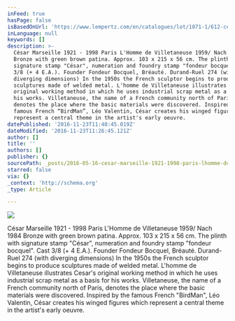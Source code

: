 ```yaml
---
inFeed: true
hasPage: false
isBasedOnUrl: 'https://www.lempertz.com/en/catalogues/lot/1071-1/612-cesar.html'
inLanguage: null
keywords: []
description: >-
  César Marseille 1921 - 1998 Paris L'Homme de Villetaneuse 1959/ Nach 1984
  Bronze with green brown patina. Approx. 103 x 215 x 56 cm. The plinth with
  signature stamp "César", numeration and foundry stamp "fondeur bocquel". Cast
  3/8 (+ 4 E.A.). Founder Fondeur Bocquel, Bréauté. Durand-Ruel 274 (with
  diverging dimensions) In the 1950s the French sculptor begins to produce
  sculptures made of welded metal. L'homme de Villetaneuse illustrates Cesar's
  original working method in which he uses industrial scrap metal as a basis for
  his works. Villetaneuse, the name of a French community north of Paris,
  denotes the place where the basic materials were discovered. Inspired by the
  famous French “BirdMan”, Léo Valentin, César creates his winged figures which
  represent a central theme in the artist's early oeuvre.
datePublished: '2016-11-23T11:40:45.019Z'
dateModified: '2016-11-23T11:26:45.121Z'
author: []
title: ''
authors: []
publisher: {}
sourcePath: _posts/2016-05-16-cesar-marseille-1921-1998-paris-lhomme-de-villetaneuse-19.md
starred: false
via: {}
_context: 'http://schema.org'
_type: Article

---
```

![](https://the-grid-user-content.s3-us-west-2.amazonaws.com/b26bec69-2b21-4595-96b6-37051a4ee499.jpg)

César Marseille 1921 - 1998 Paris L'Homme de Villetaneuse 1959/ Nach 1984 Bronze with green brown patina. Approx. 103 x 215 x 56 cm. The plinth with signature stamp "César", numeration and foundry stamp "fondeur bocquel". Cast 3/8 (+ 4 E.A.). Founder Fondeur Bocquel, Bréauté. Durand-Ruel 274 (with diverging dimensions) In the 1950s the French sculptor begins to produce sculptures made of welded metal. L'homme de Villetaneuse illustrates Cesar's original working method in which he uses industrial scrap metal as a basis for his works. Villetaneuse, the name of a French community north of Paris, denotes the place where the basic materials were discovered. Inspired by the famous French "BirdMan", Léo Valentin, César creates his winged figures which represent a central theme in the artist's early oeuvre.
